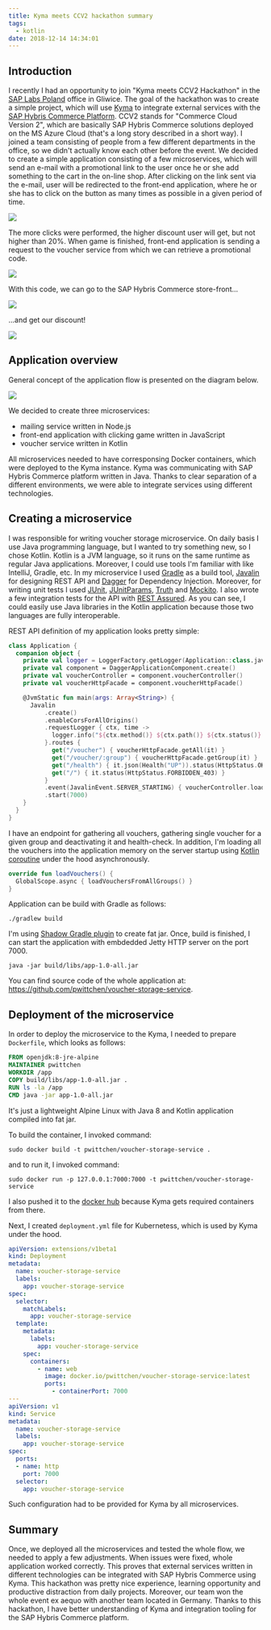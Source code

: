 ```yaml
---
title: Kyma meets CCV2 hackathon summary
tags:
  - kotlin
date: 2018-12-14 14:34:01
---
```



## Introduction

I recently I had an opportunity to join "Kyma meets CCV2 Hackathon" in the [SAP Labs Poland](https://www.sap.com/poland/index.html) office in Gliwice. The goal of the hackathon was to create a simple project, which will use [Kyma](https://github.com/kyma-project/kyma) to integrate external services with the [SAP Hybris Commerce Platform](https://cx.sap.com/en/products/commerce). CCV2 stands for "Commerce Cloud Version 2", which are basically SAP Hybris Commerce solutions deployed on the MS Azure Cloud (that's a long story described in a short way). I joined a team consisting of people from a few different departments in the office, so we didn't actually know each other before the event. We decided to create a simple application consisting of a few microservices, which will send an e-mail with a promotional link to the user once he or she add something to the cart in the on-line shop. After clicking on the link sent via the e-mail, user will be redirected to the front-end application, where he or she has to click on the button as many times as possible in a given period of time.

![](/posts/2018/kyma-meets-ccv2-hackathon-summary/clickr_frontend.png)

The more clicks were performed, the higher discount user will get, but not higher than 20%. When game is finished, front-end application is sending a request to the voucher service from which we can retrieve a promotional code.

![](/posts/2018/kyma-meets-ccv2-hackathon-summary/clickr_frontend2.png)

With this code, we can go to the SAP Hybris Commerce store-front...

![](/posts/2018/kyma-meets-ccv2-hackathon-summary/storefront1.png)

...and get our discount!

![](posts/2018/kyma-meets-ccv2-hackathon-summary/storefront2.png)

## Application overview

General concept of the application flow is presented on the diagram below.

![](/posts/2018/kyma-meets-ccv2-hackathon-summary/diagram.png)

We decided to create three microservices:
- mailing service written in Node.js
- front-end application with clicking game written in JavaScript
- voucher service written in Kotlin

All microservices needed to have corresponsing Docker containers, which were deployed to the Kyma instance. Kyma was communicating with SAP Hybris Commerce platform written in Java. Thanks to clear separation of a different environments, we were able to integrate services using different technologies.

## Creating a microservice

I was responsible for writing voucher storage microservice. On daily basis I use Java programming language, but I wanted to try something new, so I chose Kotlin. Kotlin is a JVM language, so it runs on the same runtime as regular Java applications. Moreover, I could use tools I'm familiar with like IntelliJ, Gradle, etc. In my microservice I used [Gradle](https://gradle.org/) as a build tool, [Javalin](http://javalin.io/) for designing REST API and [Dagger](https://github.com/google/dagger) for Dependency Injection. Moreover, for writing unit tests I used [JUnit](https://junit.org), [JUnitParams](https://github.com/Pragmatists/JUnitParams), [Truth](https://github.com/google/truth) and [Mockito](https://github.com/mockito/mockito). I also wrote a few integration tests for the API with [REST Assured](https://github.com/rest-assured/rest-assured). As you can see, I could easily use Java libraries in the Kotlin application because those two languages are fully interoperable.

REST API definition of my application looks pretty simple:

```kotlin
class Application {
  companion object {
    private val logger = LoggerFactory.getLogger(Application::class.java)
    private val component = DaggerApplicationComponent.create()
    private val voucherController = component.voucherController()
    private val voucherHttpFacade = component.voucherHttpFacade()

    @JvmStatic fun main(args: Array<String>) {
      Javalin
          .create()
          .enableCorsForAllOrigins()
          .requestLogger { ctx, time ->
            logger.info("${ctx.method()} ${ctx.path()} ${ctx.status()} took $time ms")
          }.routes {
            get("/voucher") { voucherHttpFacade.getAll(it) }
            get("/voucher/:group") { voucherHttpFacade.getGroup(it) }
            get("/health") { it.json(Health("UP")).status(HttpStatus.OK_200) }
            get("/") { it.status(HttpStatus.FORBIDDEN_403) }
          }
          .event(JavalinEvent.SERVER_STARTING) { voucherController.loadVouchers() }
          .start(7000)
    }
  }
}
```

I have an endpoint for gathering all vouchers, gathering single voucher for a given group and deactivating it and health-check. In addition, I'm loading all the vouchers into the application memory on the server startup using [Kotlin coroutine](https://kotlinlang.org/docs/reference/coroutines-overview.html) under the hood asynchronously.

```kotlin
override fun loadVouchers() {
  GlobalScope.async { loadVouchersFromAllGroups() }
}
```

Application can be build with Gradle as follows:

```
./gradlew build
```

I'm using [Shadow Gradle plugin](https://github.com/johnrengelman/shadow) to create fat jar. Once, build is finished, I can start the application with embdedded Jetty HTTP server on the port 7000.

```
java -jar build/libs/app-1.0-all.jar
```

You can find source code of the whole application at: https://github.com/pwittchen/voucher-storage-service.

## Deployment of the microservice

In order to deploy the microservice to the Kyma, I needed to prepare `Dockerfile`, which looks as follows:

```Dockerfile
FROM openjdk:8-jre-alpine
MAINTAINER pwittchen
WORKDIR /app
COPY build/libs/app-1.0-all.jar .
RUN ls -la /app
CMD java -jar app-1.0-all.jar
```

It's just a lightweight Alpine Linux with Java 8 and Kotlin application compiled into fat jar.

To build the container, I invoked command:

```
sudo docker build -t pwittchen/voucher-storage-service .
```

and to run it, I invoked command:

```
sudo docker run -p 127.0.0.1:7000:7000 -t pwittchen/voucher-storage-service
```

I also pushed it to the [docker hub](https://hub.docker.com/r/pwittchen/voucher-storage-service/) because Kyma gets required containers from there.

Next, I created `deployment.yml` file for Kubernetess, which is used by Kyma under the hood.

```yml
apiVersion: extensions/v1beta1
kind: Deployment
metadata:
  name: voucher-storage-service
  labels:
    app: voucher-storage-service
spec:
  selector:
    matchLabels:
      app: voucher-storage-service
  template:
    metadata:
      labels:
        app: voucher-storage-service
    spec:
      containers:
        - name: web
          image: docker.io/pwittchen/voucher-storage-service:latest
          ports:
            - containerPort: 7000
---
apiVersion: v1
kind: Service
metadata:
  name: voucher-storage-service
  labels:
    app: voucher-storage-service
spec:
  ports:
  - name: http
    port: 7000
  selector:
    app: voucher-storage-service
```

Such configuration had to be provided for Kyma by all microservices.

## Summary

Once, we deployed all the microservices and tested the whole flow, we needed to apply a few adjustments. When issues were fixed, whole application worked correctly. This proves that external services written in different technologies can be integrated with SAP Hybris Commerce using Kyma. This hackathon was pretty nice experience, learning opportunity and productive distraction from daily projects. Moreover, our team won the whole event ex aequo with another team located in Germany. Thanks to this hackathon, I have better understanding of Kyma and integration tooling for the SAP Hybris Commerce platform.
